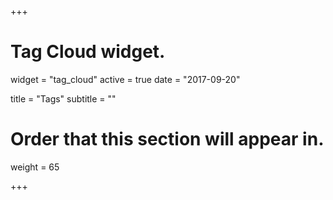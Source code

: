+++
# Tag Cloud widget.
widget = "tag_cloud"
active = true
date = "2017-09-20"

title = "Tags"
subtitle = ""

# Order that this section will appear in.
weight = 65

+++
